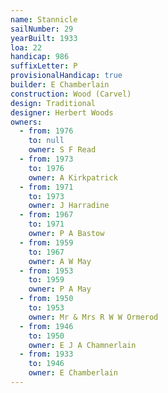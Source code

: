 ```yaml
---
name: Stannicle
sailNumber: 29
yearBuilt: 1933
loa: 22
handicap: 986
suffixLetter: P
provisionalHandicap: true
builder: E Chamberlain
construction: Wood (Carvel)
design: Traditional
designer: Herbert Woods
owners:
  - from: 1976
    to: null
    owner: S F Read
  - from: 1973
    to: 1976
    owner: A Kirkpatrick
  - from: 1971
    to: 1973
    owner: J Harradine
  - from: 1967
    to: 1971
    owner: P A Bastow
  - from: 1959
    to: 1967
    owner: A W May
  - from: 1953
    to: 1959
    owner: P A May
  - from: 1950
    to: 1953
    owner: Mr & Mrs R W W Ormerod
  - from: 1946
    to: 1950
    owner: E J A Chamnerlain
  - from: 1933
    to: 1946
    owner: E Chamberlain
---
```

